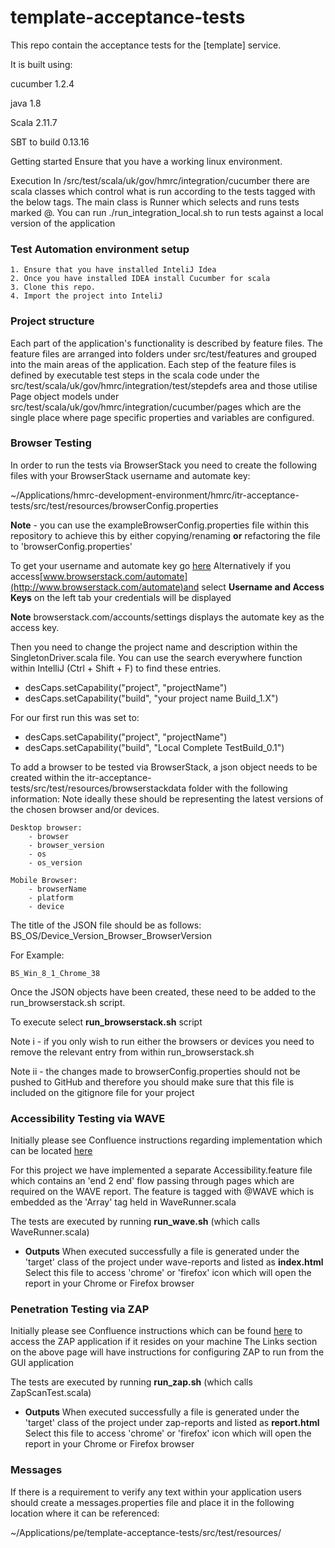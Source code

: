 
# template-acceptance-tests

This repo contain the acceptance tests for the [template] service.

It is built using:

cucumber 1.2.4

java 1.8

Scala 2.11.7

SBT to build 0.13.16

Getting started
Ensure that you have a working linux environment.

Execution
In /src/test/scala/uk/gov/hmrc/integration/cucumber there are scala classes which control what is run according to the tests tagged with the below tags. The main class is Runner which selects and runs tests marked @. You can run ./run_integration_local.sh to run tests against a local version of the application

###  Test Automation environment setup

    1. Ensure that you have installed InteliJ Idea
    2. Once you have installed IDEA install Cucumber for scala
    3. Clone this repo.
    4. Import the project into InteliJ
    
###  Project structure
Each part of the application's functionality is described by feature files. The feature files are arranged into folders under src/test/features and grouped into the main areas of the application.
Each step of the feature files is defined by executable test steps in the scala code under the src/test/scala/uk/gov/hmrc/integration/test/stepdefs area and those utilise Page object models under src/test/scala/uk/gov/hmrc/integration/cucumber/pages which are the single place where page specific properties and variables are configured.

### Browser Testing
In order to run the tests via BrowserStack you need to create the following files with your BrowserStack username and automate key: 
 
  ~/Applications/hmrc-development-environment/hmrc/itr-acceptance-tests/src/test/resources/browserConfig.properties

**Note** - you can use the exampleBrowserConfig.properties file within this repository to achieve this by either copying/renaming **or** refactoring the file to 'browserConfig.properties'
 

To get your username and automate key go [here](https://www.browserstack.com/accounts/settings)
Alternatively if you access[www.browserstack.com/automate](http://www.browserstack.com/automate)and select **Username and Access Keys** on the left tab your credentials will be displayed 

**Note** browserstack.com/accounts/settings displays the automate key as the access key.


Then you need to change the project name and description within the SingletonDriver.scala file.
You can use the search everywhere function within IntelliJ (Ctrl + Shift + F) to find these entries.
 - desCaps.setCapability("project", "projectName")
 - desCaps.setCapability("build", "your project name Build_1.X")
 
For our first run this was set to:
 - desCaps.setCapability("project", "projectName")
 - desCaps.setCapability("build", "Local Complete TestBuild_0.1")

To add a browser to be tested via BrowserStack, a json object needs to be created within the itr-acceptance-tests/src/test/resources/browserstackdata folder with the following information:
Note ideally these should be representing the latest versions of the chosen browser and/or devices.
 
    Desktop browser:
        - browser
        - browser_version
        - os
        - os_version
           
    Mobile Browser:
        - browserName
        - platform
        - device

The title of the JSON file should be as follows: 
BS_OS/Device_Version_Browser_BrowserVersion

For Example:

    BS_Win_8_1_Chrome_38

Once the JSON objects have been created, these need to be added to the run_browserstack.sh script.

To execute select **run_browserstack.sh** script

Note i - if you only wish to run either the browsers or devices you need to remove the relevant entry from within run_browserstack.sh

Note ii - the changes made to browserConfig.properties should not be pushed to GitHub and therefore you should make sure that this file is included on the gitignore file for your project

### Accessibility Testing via WAVE

Initially please see Confluence instructions regarding implementation which can be located [here](https://confluence.tools.tax.service.gov.uk/display/DDCTC/WAVE+Accessibility)

For this project we have implemented a separate Accessibility.feature file which contains an 'end 2 end' flow passing through pages which are required on the WAVE report. The feature is tagged with @WAVE which is embedded as the 'Array' tag held in WaveRunner.scala

The tests are executed by running **run_wave.sh** (which calls WaveRunner.scala)

 - **Outputs**
 When executed successfully a file is generated under the 'target' class of the project under wave-reports and listed as **index.html**
 Select this file to access 'chrome' or 'firefox' icon which will open the report in your Chrome or Firefox browser
 
 ### Penetration Testing via ZAP
 
 Initially please see Confluence instructions which can be found [here](https://confluence.tools.tax.service.gov.uk/display/DTRG/Security+Testing) to access the ZAP application if it resides on your machine
 The Links section on the above page will have instructions for configuring ZAP to run from the GUI application
 
 The tests are executed by running **run_zap.sh** (which calls ZapScanTest.scala)
 
 - **Outputs**
  When executed successfully a file is generated under the 'target' class of the project under zap-reports and listed as **report.html**
  Select this file to access 'chrome' or 'firefox' icon which will open the report in your Chrome or Firefox browser

 ### Messages
    
 If there is a requirement to verify any text within your application users should create a messages.properties file and place it in the following location where it can be referenced:
  
  ~/Applications/pe/template-acceptance-tests/src/test/resources/   
